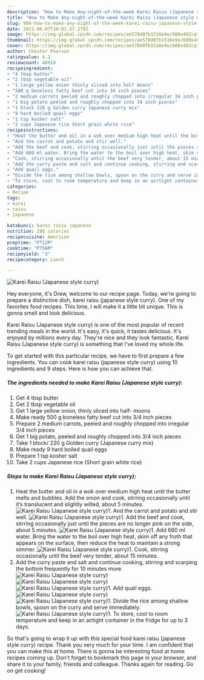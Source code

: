```yaml
---
description: "How to Make Any-night-of-the-week Karei Raisu (Japanese style curry)"
title: "How to Make Any-night-of-the-week Karei Raisu (Japanese style curry)"
slug: 984-how-to-make-any-night-of-the-week-karei-raisu-japanese-style-curry
date: 2021-06-07T10:01:57.279Z
image: https://img-global.cpcdn.com/recipes/ae570d0fb1516e9e/680x482cq70/karei-raisu-japanese-style-curry-recipe-main-photo.jpg
thumbnail: https://img-global.cpcdn.com/recipes/ae570d0fb1516e9e/680x482cq70/karei-raisu-japanese-style-curry-recipe-main-photo.jpg
cover: https://img-global.cpcdn.com/recipes/ae570d0fb1516e9e/680x482cq70/karei-raisu-japanese-style-curry-recipe-main-photo.jpg
author: Chester Pearson
ratingvalue: 4.2
reviewcount: 46018
recipeingredient:
- "4 tbsp butter"
- "2 tbsp vegetable oil"
- "1 large yellow onion thinly sliced into half moons"
- "500 g boneless fatty beef cut into 34 inch pieces"
- "2 medium carrots peeled and roughly chopped into irregular 34 inch pieces"
- "1 big potato peeled and roughly chopped into 34 inch pieces"
- "1 block 220 g Golden curry Japanese curry mix"
- "9 hard boiled quail eggs"
- "1 tsp kosher salt"
- "2 cups Japanese rice Short grain white rice"
recipeinstructions:
- "Heat the butter and oil in a wok over medium high heat until the butter melts and bubbles. Add the onion and cook, stirring occasionally until it’s translucent and slightly wilted, about 5 minutes."
- "And the carrot and potato and stir well."
- "Add the beef and cook, stirring occasionally just until the pieces are no longer pink on the side, about 5 minutes."
- "Add 660 ml water. Bring the water to the boil over high heat, skim off any froth that appears on the surface, then reduce the heat to maintain a strong simmer."
- "Cook, stirring occasionally until the beef very tender, about 15 minutes."
- "Add the curry paste and salt and continue cooking, stirring and scarping the bottom frequently for 10 minutes more."
- "Add quail eggs."
- "Divide the rice among shallow bowls, spoon on the curry and serve immediately."
- "To store, cool to room temperature and keep in an airtight container in the fridge for up to 3 days."
categories:
- Recipe
tags:
- karei
- raisu
- japanese

katakunci: karei raisu japanese 
nutrition: 288 calories
recipecuisine: American
preptime: "PT12M"
cooktime: "PT56M"
recipeyield: "3"
recipecategory: Lunch

---
```



![Karei Raisu (Japanese style curry)](https://img-global.cpcdn.com/recipes/ae570d0fb1516e9e/680x482cq70/karei-raisu-japanese-style-curry-recipe-main-photo.jpg)

Hey everyone, it's Drew, welcome to our recipe page. Today, we're going to prepare a distinctive dish, karei raisu (japanese style curry). One of my favorites food recipes. This time, I will make it a little bit unique. This is gonna smell and look delicious.

Karei Raisu (Japanese style curry) is one of the most popular of recent trending meals in the world. It's easy, it's quick, it tastes delicious. It's enjoyed by millions every day. They're nice and they look fantastic. Karei Raisu (Japanese style curry) is something that I've loved my whole life.




To get started with this particular recipe, we have to first prepare a few ingredients. You can cook karei raisu (japanese style curry) using 10 ingredients and 9 steps. Here is how you can achieve that.

<!--inarticleads1-->

##### The ingredients needed to make Karei Raisu (Japanese style curry):

1. Get 4 tbsp butter
1. Get 2 tbsp vegetable oil
1. Get 1 large yellow onion, thinly sliced into half- moons
1. Make ready 500 g boneless fatty beef cut into 3/4 inch pieces
1. Prepare 2 medium carrots, peeled and roughly chopped into irregular 3/4 inch pieces
1. Get 1 big potato, peeled and roughly chopped into 3/4 inch pieces
1. Take 1 block/ 220 g Golden curry (Japanese curry mix)
1. Make ready 9 hard boiled quail eggs
1. Prepare 1 tsp kosher salt
1. Take 2 cups Japanese rice (Short grain white rice)




<!--inarticleads2-->

##### Steps to make Karei Raisu (Japanese style curry):

1. Heat the butter and oil in a wok over medium high heat until the butter melts and bubbles. Add the onion and cook, stirring occasionally until it’s translucent and slightly wilted, about 5 minutes.
<img src="//assets-global.cpcdn.com/assets/icons/button_play-2c75c40dde080a61004c1f40b05d8f140eaff45d7e9e6481dc71c63d2e7c4909.png" alt="Karei Raisu (Japanese style curry)">1. And the carrot and potato and stir well.
<img src="//assets-global.cpcdn.com/assets/icons/button_play-2c75c40dde080a61004c1f40b05d8f140eaff45d7e9e6481dc71c63d2e7c4909.png" alt="Karei Raisu (Japanese style curry)">1. Add the beef and cook, stirring occasionally just until the pieces are no longer pink on the side, about 5 minutes.
<img src="//assets-global.cpcdn.com/assets/icons/button_play-2c75c40dde080a61004c1f40b05d8f140eaff45d7e9e6481dc71c63d2e7c4909.png" alt="Karei Raisu (Japanese style curry)">1. Add 660 ml water. Bring the water to the boil over high heat, skim off any froth that appears on the surface, then reduce the heat to maintain a strong simmer.
<img src="//assets-global.cpcdn.com/assets/icons/button_play-2c75c40dde080a61004c1f40b05d8f140eaff45d7e9e6481dc71c63d2e7c4909.png" alt="Karei Raisu (Japanese style curry)">1. Cook, stirring occasionally until the beef very tender, about 15 minutes.
1. Add the curry paste and salt and continue cooking, stirring and scarping the bottom frequently for 10 minutes more.
<img src="//assets-global.cpcdn.com/assets/icons/button_play-2c75c40dde080a61004c1f40b05d8f140eaff45d7e9e6481dc71c63d2e7c4909.png" alt="Karei Raisu (Japanese style curry)"><img src="//assets-global.cpcdn.com/assets/icons/button_play-2c75c40dde080a61004c1f40b05d8f140eaff45d7e9e6481dc71c63d2e7c4909.png" alt="Karei Raisu (Japanese style curry)"><img src="//assets-global.cpcdn.com/assets/icons/button_play-2c75c40dde080a61004c1f40b05d8f140eaff45d7e9e6481dc71c63d2e7c4909.png" alt="Karei Raisu (Japanese style curry)">1. Add quail eggs.
<img src="//assets-global.cpcdn.com/assets/icons/button_play-2c75c40dde080a61004c1f40b05d8f140eaff45d7e9e6481dc71c63d2e7c4909.png" alt="Karei Raisu (Japanese style curry)"><img src="//assets-global.cpcdn.com/assets/icons/button_play-2c75c40dde080a61004c1f40b05d8f140eaff45d7e9e6481dc71c63d2e7c4909.png" alt="Karei Raisu (Japanese style curry)">1. Divide the rice among shallow bowls, spoon on the curry and serve immediately.
<img src="//assets-global.cpcdn.com/assets/icons/button_play-2c75c40dde080a61004c1f40b05d8f140eaff45d7e9e6481dc71c63d2e7c4909.png" alt="Karei Raisu (Japanese style curry)">1. To store, cool to room temperature and keep in an airtight container in the fridge for up to 3 days.




So that's going to wrap it up with this special food karei raisu (japanese style curry) recipe. Thank you very much for your time. I am confident that you can make this at home. There is gonna be interesting food at home recipes coming up. Don't forget to bookmark this page in your browser, and share it to your family, friends and colleague. Thanks again for reading. Go on get cooking!
